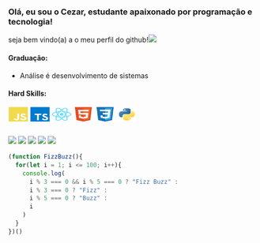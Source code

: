 ### Olá, eu sou o Cezar, estudante apaixonado por programação e tecnologia!
seja bem vindo(a) a o meu perfil do github!<img src="https://media.giphy.com/media/hvRJCLFzcasrR4ia7z/giphy.gif" width="25px">

#### Graduação: 
- Análise é desenvolvimento de sistemas

#### Hard Skills:
<div style="display: inline_block">
  <img align="center"  height="30" width="40" src="https://raw.githubusercontent.com/devicons/devicon/master/icons/javascript/javascript-plain.svg">
  <img align="center"  height="30" width="40" src="https://raw.githubusercontent.com/devicons/devicon/master/icons/typescript/typescript-plain.svg">
  <img align="center"  height="30" width="40" src="https://raw.githubusercontent.com/devicons/devicon/master/icons/react/react-original.svg">
  <img align="center"  height="30" width="40" src="https://raw.githubusercontent.com/devicons/devicon/master/icons/html5/html5-original.svg">
  <img align="center"  height="30" width="40" src="https://raw.githubusercontent.com/devicons/devicon/master/icons/css3/css3-original.svg">
  <img align="center"  height="30" width="40" src="https://raw.githubusercontent.com/devicons/devicon/master/icons/python/python-original.svg">
</div>
  
  ##
 
<div> 
  <a href="https://br.linkedin.com/in/cezar-pereira-m-283381243" target="_blank"><img src="https://img.shields.io/badge/-LinkedIn-%230077B5?style=for-the-badge&logo=linkedin&logoColor=white" target="_blank"></a> 
  <a href="https://github.com/cezardev07/spa-using-angular" target="_blank"><img src="https://img.shields.io/badge/Angular-DD0031?style=for-the-badge&logo=angular&logoColor=white" target="_blank"></a>
  <a href="https://github.com/cezardev07/mercado-livre-api-react" target="_blank"><img src="https://img.shields.io/badge/JavaScript-F7DF1E?style=for-the-badge&logo=javascript&logoColor=black" target="_blank"></a> 
  <a href="https://github.com/cezardev07/bikcraft-react-ts"><img src="https://img.shields.io/badge/TypeScript-007ACC?style=for-the-badge&logo=typescript&logoColor=white" target="_blank"></a>
  <a href="https://github.com/cezardev07/filter-pokemon-api" target="_blank"><img src="https://img.shields.io/badge/HTML5-E34F26?style=for-the-badge&logo=html5&logoColor=white" target="_blank"></a>
</div>

```js
(function FizzBuzz(){
  for(let i = 1; i <= 100; i++){
    console.log(
      i % 3 === 0 && i % 5 === 0 ? "Fizz Buzz" : 
      i % 3 === 0 ? "Fizz" :
      i % 5 === 0 ? "Buzz" :
      i   
    )
  }
})()

```
